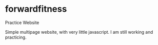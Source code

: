 # forwardfitness
Practice Website

Simple multipage website, with very little javascript. I am still working and practicing. 
